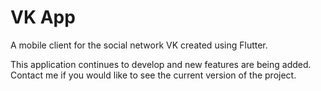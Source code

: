 # VK App

A mobile client for the social network VK created using Flutter.

This application continues to develop and new features are being added.  
Contact me if you would like to see the current version of the project.
